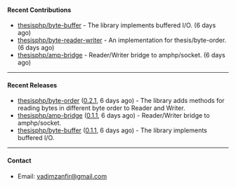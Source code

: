 #### Recent Contributions

- [thesisphp/byte-buffer](https://github.com/thesisphp/byte-buffer) - The library implements buffered I/O. (6 days ago)
- [thesisphp/byte-reader-writer](https://github.com/thesisphp/byte-reader-writer) - An implementation for thesis/byte-order. (6 days ago)
- [thesisphp/amp-bridge](https://github.com/thesisphp/amp-bridge) - Reader/Writer bridge to amphp/socket. (6 days ago)

---

#### Recent Releases

- [thesisphp/byte-order](https://github.com/thesisphp/byte-order) ([0.2.1](https://github.com/thesisphp/byte-order/releases/tag/0.2.1), 6 days ago) - The library adds methods for reading bytes in different byte order to Reader and Writer.
- [thesisphp/amp-bridge](https://github.com/thesisphp/amp-bridge) ([0.1.1](https://github.com/thesisphp/amp-bridge/releases/tag/0.1.1), 6 days ago) - Reader/Writer bridge to amphp/socket.
- [thesisphp/byte-buffer](https://github.com/thesisphp/byte-buffer) ([0.1.1](https://github.com/thesisphp/byte-buffer/releases/tag/0.1.1), 6 days ago) - The library implements buffered I/O.

---

#### Contact

- Email: [vadimzanfir@gmail.com](mailto://vadimzanfir@gmail.com)
